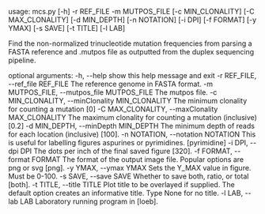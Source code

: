 usage: mcs.py [-h] -r REF_FILE -m MUTPOS_FILE [-c MIN_CLONALITY]
              [-C MAX_CLONALITY] [-d MIN_DEPTH] [-n NOTATION] [-i DPI]
              [-f FORMAT] [-y YMAX] [-s SAVE] [-t TITLE] [-l LAB]

Find the non-normalized trinucleotide mutation frequencies from parsing a
FASTA reference and .mutpos file as outputted from the duplex sequencing
pipeline.

optional arguments:
  -h, --help            show this help message and exit
  -r REF_FILE, --ref_file REF_FILE
                        The reference genome in FASTA format.
  -m MUTPOS_FILE, --mutpos_file MUTPOS_FILE
                        The mutpos file.
  -c MIN_CLONALITY, --minClonality MIN_CLONALITY
                        The minimum clonality for counting a mutation [0]
  -C MAX_CLONALITY, --maxClonality MAX_CLONALITY
                        The maximum clonality for counting a mutation
                        (inclusive) [0.2]
  -d MIN_DEPTH, --minDepth MIN_DEPTH
                        The minimum depth of reads for each location
                        (inclusive) [100].
  -n NOTATION, --notation NOTATION
                        This is useful for labelling figures aspurines or
                        pyrimidines. [pyrimidine]
  -i DPI, --dpi DPI     The dots per inch of the final saved figure [320].
  -f FORMAT, --format FORMAT
                        The format of the output image file. Popular options
                        are png or svg [png].
  -y YMAX, --ymax YMAX  Sets the Y_MAX value in figure. Must be 0-100.
  -s SAVE, --save SAVE  Whether to save both, ratio, or total [both].
  -t TITLE, --title TITLE
                        Plot title to be overlayed if supplied. The default
                        option creates an informative title. Type None for no
                        title.
  -l LAB, --lab LAB     Laboratory running program in [loeb].
